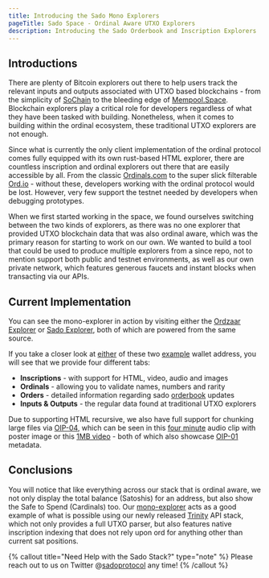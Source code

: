 ```yaml
---
title: Introducing the Sado Mono Explorers
pageTitle: Sado Space - Ordinal Aware UTXO Explorers
description: Introducing the Sado Orderbook and Inscription Explorers
---
```


## Introductions

There are plenty of Bitcoin explorers out there to help users track the relevant inputs and outputs associated with UTXO based blockchains - from the simplicity of [SoChain](https://chain.so/) to the bleeding edge of [Mempool.Space](https://mempool.space/). Blockchain explorers play a critical role for developers regardless of what they have been tasked with building. Nonetheless, when it comes to building within the ordinal ecosystem, these traditional UTXO explorers are not enough.

Since what is currently the only client implementation of the ordinal protocol comes fully equipped with its own rust-based HTML explorer, there are countless inscription and ordinal explorers out there that are easily accessible by all. From the classic [Ordinals.com](https://ordinals.com/) to the super slick filterable [Ord.io](https://www.ord.io/) - without these, developers working with the ordinal protocol would be lost. However, very few support the testnet needed by developers when debugging prototypes.

When we first started working in the space, we found ourselves switching between the two kinds of explorers, as there was no one explorer that provided UTXO blockchain data that was also ordinal aware, which was the primary reason for starting to work on our own. We wanted to build a tool that could be used to produce multiple explorers from a since repo, not to mention support both public and testnet environments, as well as our own private network, which features generous faucets and instant blocks when transacting via our APIs.


## Current Implementation

You can see the mono-explorer in action by visiting either the [Ordzaar Explorer](https://explorer.ordzaar.com/) or [Sado Explorer](https://explorer.sado.space/), both of which are powered from the same source.

If you take a closer look at [either](https://testnet.explorer.sado.space/address/tb1pwemxdz4rr4d6cj6lz8rtuumev5eyxha4htnnftr0m2yy776d9udqnkhkrj) of these two [example](https://testnet.explorer.sado.space/address/tb1pudqjep9ae6zv7u8puw3zha3hvj5srndcgd8vr980ejqvm88lnarshcv32x) wallet address, you will see that we provide four different tabs:

* __Inscriptions__ - with support for HTML, video, audio and images
* __Ordinals__ - allowing you to validate names, numbers and rarity
* __Orders__ - detailed information regarding sado [orderbook](https://marketplace.sado.space/) updates
* __Inputs & Outputs__ - the regular data found at traditional UTXO explorers

Due to supporting HTML recursive, we also have full support for chunking large files via [OIP-04](https://www.oips.io/oip-04-chunking-of-inscriptions-for-larger-files), which can be seen in this [four minute](https://testnet.explorer.sado.space/inscription/a68c9acd693df046e92b767a1c418e92e174269e313ca86da33866a617dbfda3i0) audio clip with poster image or this [1MB video](https://testnet.explorer.sado.space/inscription/35b6270586c9d79651f0bed49600e2c9018242899320318c3556ee6b56563079i0) - both of which also showcase [OIP-01](https://www.oips.io/oip-01-inscription-metadata) metadata.


## Conclusions

You will notice that like everything across our stack that is ordinal aware, we not only display the total balance (Satoshis) for an address, but also show the Safe to Spend (Cardinals) too. Our [mono-explorer](https://github.com/sadoprotocol/mono-explorer) acts as a good example of what is possible using our newly released [Trinity](https://github.com/sadoprotocol/ordit) API stack, which not only provides a full UTXO parser, but also features native inscription indexing that does not rely upon ord for anything other than current sat positions.

{% callout title="Need Help with the Sado Stack?" type="note" %}
Please reach out to us on Twitter @[sadoprotocol](https://twitter.com/sadoprotocol) any time!
{% /callout %}
